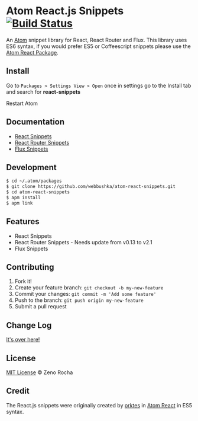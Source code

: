 Atom React.js Snippets [![Build Status](https://travis-ci.org/webbushka/atom-react-snippets.svg?branch=master)](https://travis-ci.org/webbushka/atom-react-snippets)
====================================================================================================================================================================

An [Atom](https://atom.io/) snippet library for React, React Router and Flux. This library uses ES6 syntax, if you would prefer ES5 or Coffeescript snippets please use the [Atom React Package](https://atom.io/packages/react).

Install
-------

Go to `Packages > Settings View > Open` once in settings go to the Install tab and search for **react-snippets**

Restart Atom

Documentation
--------

-	[React Snippets](https://github.com/webbushka/atom-react-snippets/wiki/React-Snippets)
-	[React Router Snippets](https://github.com/webbushka/atom-react-snippets/wiki/Router-Snippets)
-	[Flux Snippets](https://github.com/webbushka/atom-react-snippets/wiki/Flux-Snippets)

Development
-----------

```sh
$ cd ~/.atom/packages
$ git clone https://github.com/webbushka/atom-react-snippets.git
$ cd atom-react-snippets
$ apm install
$ apm link
```

Features
--------

-	React Snippets
-	React Router Snippets - Needs update from v0.13 to v2.1
-	Flux Snippets

Contributing
------------

1.	Fork it!
2.	Create your feature branch: `git checkout -b my-new-feature`
3.	Commit your changes: `git commit -m 'Add some feature'`
4.	Push to the branch: `git push origin my-new-feature`
5.	Submit a pull request

Change Log
----------

[It's over here!](https://github.com/webbushka/atom-react-snippets/wiki/Changelog)

License
-------

[MIT License](http://zenorocha.mit-license.org/) © Zeno Rocha

Credit
------

The React.js snippets were originally created by [orktes](https://atom.io/users/orktes) in [Atom React](https://atom.io/packages/react) in ES5 syntax.
